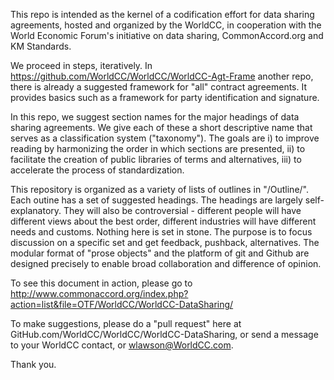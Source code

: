 This repo is intended as the kernel of a codification effort for data sharing agreements, hosted and organized by the WorldCC, in cooperation with the World Economic Forum's initiative on data sharing, CommonAccord.org and KM Standards.<br>

We proceed in steps, iteratively.  In <a href="https://github.com/WorldCC/WorldCC-Agt-Frame">https://github.com/WorldCC/WorldCC/WorldCC-Agt-Frame</a> another repo, there is already a suggested framework for "all" contract agreements.  It provides basics such as a framework for party identification and signature.<br>

In this repo, we suggest section names for the major headings of data sharing agreements.  We give each of these a short descriptive name that serves as a classification system ("taxonomy").  The goals are i) to improve reading by harmonizing the order in which sections are presented, ii) to facilitate the creation of public libraries of terms and alternatives, iii) to accelerate the process of standardization.<br>

This repository is organized as a variety of lists of outlines in  "/Outline/".  Each outine has a set of suggested headings.  The headings are largely self-explanatory.  They will also be controversial - different people will have different views about the best order, different industries will have different needs and customs.  Nothing here is set in stone.  The purpose is to focus discussion on a specific set and get feedback, pushback, alternatives.  The modular format of "prose objects" and the platform of git and Github are designed precisely to enable broad collaboration and difference of opinion. <br>

To see this document in action, please go to <a href="http://www.commonaccord.org/index.php?action=list&file=OTF/WorldCC/WorldCC-DataSharing/">http://www.commonaccord.org/index.php?action=list&file=OTF/WorldCC/WorldCC-DataSharing/</a><br>

To make suggestions, please do a "pull request" here at GitHub.com/WorldCC/WorldCC/WorldCC-DataSharing, or send a message to your WorldCC contact, or wlawson@WorldCC.com.</a>

Thank you.

